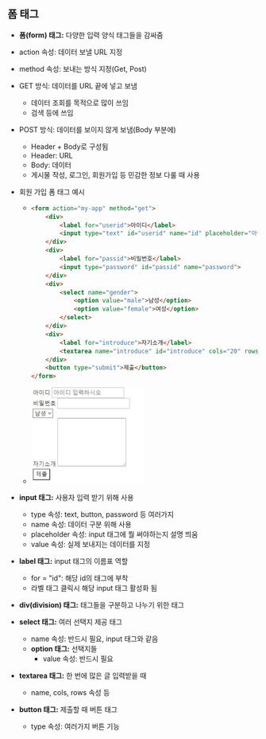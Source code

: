 ## 폼 태그

* **폼(form) 태그:** 다양한 입력 양식 태그들을 감싸줌
* action 속성: 데이터 보낼 URL 지정
* method 속성: 보내는 방식 지정(Get, Post)
* GET 방식: 데이터를 URL 끝에 넣고 보냄
  * 데이터 조회를 목적으로 많이 쓰임
  * 검색 등에 쓰임
* POST 방식: 데이터를 보이지 않게 보냄(Body 부분에)
  * Header + Body로 구성됨
  * Header: URL
  * Body: 데이터
  * 게시물 작성, 로그인, 회원가입 등 민감한 정보 다룰 때 사용



* 회원 가입 폼 태그 예시

  * ```html
    <form action="my-app" method="get">
        <div>
        	<label for="userid">아이디</label>
    		<input type="text" id="userid" name="id" placeholder="아이디 입력하시오">
        </div>
        <div>
        	<label for="passid">비밀번호</label>
        	<input type="password" id="passid" name="password">
        </div>
    	<div>
            <select name="gender">
                <option value="male">남성</option>
                <option value="female">여성</option>
            </select>
        </div>
        <div>
            <label for="introduce">자기소개</label>
            <textarea name="introduce" id="introduce" cols="20" rows="5"></textarea>
        </div>
        <button type="submit">제출</button>
    </form>
    ```

  * <img src="../images/formtag.PNG" alt="폼 태그 예시 사진" width="50%" height="50%" />
  
  
  
* **input 태그:** 사용자 입력 받기 위해 사용

  * type 속성: text, button, password 등 여러가지
  * name 속성: 데이터 구분 위해 사용
  * placeholder 속성: input 태그에 뭘 써야하는지 설명 띄움
  * value 속성: 실제 보내지는 데이터를 지정

  

* **label 태그:** input 태그의 이름표 역할

  * for = "id": 해당 id의 태그에 부착
  * 라벨 태그 클릭시 해당 input 태그 활성화 됨
  
  
  
* **div(division) 태그:** 태그들을 구분하고 나누기 위한 태그

  

* **select 태그:** 여러 선택지 제공 태그
  
  * name 속성: 반드시 필요, input 태그와 같음
  * **option 태그:** 선택지들
    * value 속성: 반드시 필요
  
  
  
* **textarea 태그:** 한 번에 많은 글 입력받을 때

  * name, cols, rows 속성 등
  
  
  
* **button 태그:** 제출할 때 버튼 태그

  * type 속성: 여러가지 버튼 기능

